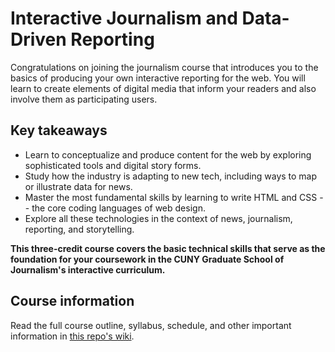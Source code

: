 # Interactive Journalism and Data-Driven Reporting
Congratulations on joining the journalism course that introduces you to the basics of producing your own interactive reporting for the web. You will learn to create elements of digital media that inform your readers and also involve them as participating users.

## Key takeaways
- Learn to conceptualize and produce content for the web by exploring sophisticated tools and digital story forms.
- Study how the industry is adapting to new tech, including ways to map or illustrate data for news.
- Master the most fundamental skills by learning to write HTML and CSS -- the core coding languages of web design.
- Explore all these technologies in the context of news, journalism, reporting, and storytelling.

__This three-credit course covers the basic technical skills that serve as the foundation for your coursework in the CUNY Graduate School of Journalism's interactive curriculum.__

## Course information
Read the full course outline, syllabus, schedule, and other important information in [this repo's wiki](https://github.com/mrsingleton/jour71105/wiki).
